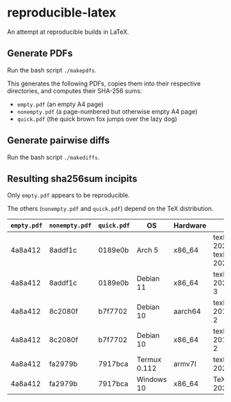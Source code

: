 # reproducible-latex

An attempt at reproducible builds in LaTeX.


## Generate PDFs

Run the bash script `./makepdfs`.

This generates the following PDFs,
copies them into their respective directories,
and computes their SHA-256 sums:
- `empty.pdf` (an empty A4 page)
- `nonempty.pdf` (a page-numbered but otherwise empty A4 page)
- `quick.pdf` (the quick brown fox jumps over the lazy dog)


## Generate pairwise diffs

Run the bash script `./makediffs`.


## Resulting sha256sum incipits

Only `empty.pdf` appears to be reproducible.

The others (`nonempty.pdf` and `quick.pdf`) depend on the TeX distribution.

<table>
<thead>
<tr>
<th><code>empty.pdf</code></th>
<th><code>nonempty.pdf</code></th>
<th><code>quick.pdf</code></th>
<th>OS</th>
<th>Hardware</th>
<th>TeX distro</th>
<th>pdfTeX</th>
<th>kpathsea</th>
</tr>
</thead>
<tbody>
<tr>
<td>4a8a412</td>
<td>8addf1c</td>
<td>0189e0b</td>
<td>Arch 5</td>
<td>x86_64</td>
<td>texlive-core 2020.57066-2 + texlive-latexextra 2020.57067-1</td>
<td>1.40.21</td>
<td>6.3.2</td>
</tr>
<tr>
<td>4a8a412</td>
<td>8addf1c</td>
<td>0189e0b</td>
<td>Debian 11</td>
<td>x86_64</td>
<td>texlive-full 2020.20210202-3</td>
<td>1.40.21</td>
<td>6.3.2</td>
</tr>
<tr>
<td>4a8a412</td>
<td>8c2080f</td>
<td>b7f7702</td>
<td>Debian 10</td>
<td>aarch64</td>
<td>texlive-full 2018.20190227-2</td>
<td>1.40.19</td>
<td>6.3.1/dev</td>
</tr>
<tr>
<td>4a8a412</td>
<td>8c2080f</td>
<td>b7f7702</td>
<td>Debian 10</td>
<td>x86_64</td>
<td>texlive-full 2018.20190227-2</td>
<td>1.40.19</td>
<td>6.3.1/dev</td>
</tr>
<tr>
<td>4a8a412</td>
<td>fa2979b</td>
<td>7917bca</td>
<td>Termux 0.112</td>
<td>armv7l</td>
<td>texlive-full 20200406-4</td>
<td>1.40.21</td>
<td>6.3.2</td>
</tr>
<tr>
<td>4a8a412</td>
<td>fa2979b</td>
<td>7917bca</td>
<td>Windows 10</td>
<td>x86_64</td>
<td>TeX Live 2020/W32TeX</td>
<td>1.40.21</td>
<td>6.3.2</td>
</tr>
</tbody>
</table>

